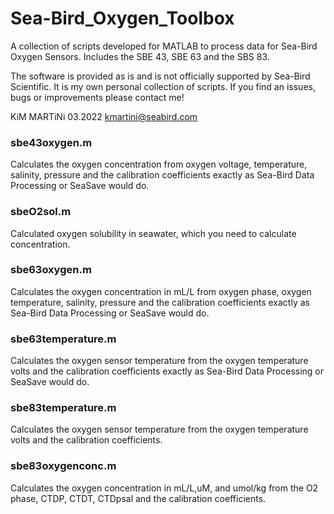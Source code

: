 # Sea-Bird_Oxygen_Toolbox
 A collection of scripts developed for MATLAB to process data for Sea-Bird Oxygen Sensors. Includes the SBE 43, SBE 63 and the SBS 83.

The software is provided as is and is not officially supported by Sea-Bird Scientific. It is my own personal collection of scripts. If you find an issues, bugs or improvements please contact me! 

KiM MARTiNi 03.2022
kmartini@seabird.com

### sbe43oxygen.m
Calculates the oxygen concentration from oxygen voltage, temperature, salinity, pressure and the calibration coefficients exactly as Sea-Bird Data Processing or SeaSave would do.

### sbeO2sol.m
Calculated oxygen solubility in seawater, which you need to calculate concentration.

### sbe63oxygen.m
Calculates the oxygen concentration in mL/L from oxygen phase, oxygen temperature, salinity, pressure and the calibration coefficients exactly as Sea-Bird Data Processing or SeaSave would do.

### sbe63temperature.m
Calculates the oxygen sensor temperature from the oxygen temperature volts and the calibration coefficients exactly as Sea-Bird Data Processing or SeaSave would do.

### sbe83temperature.m
Calculates the oxygen sensor temperature from the oxygen temperature volts and the calibration coefficients.

### sbe83oxygenconc.m
Calculates the oxygen concentration in mL/L,uM, and umol/kg from the O2 phase, CTDP, CTDT, CTDpsal and the calibration coefficients.